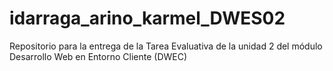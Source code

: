 # idarraga_arino_karmel_DWES02
Repositorio para la entrega de la Tarea Evaluativa de la unidad 2 del módulo Desarrollo Web en Entorno Cliente (DWEC)
